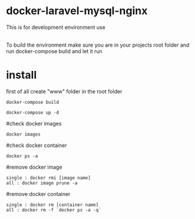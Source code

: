 # docker-laravel-mysql-nginx
This is for development environment use 

<br>
To build the environment make sure you are in your projects root folder and run docker-compose build and let it run

# install 
first of all 
create "www" folder in the root folder
```
docker-compose build
```
```
docker-compose up -d
```

#check docker images
```
docker images
```

#check docker container 
 ```
docker ps -a 
```

#remove docker image
```
single : docker rmi [image name] 
all : docker image prune -a 
```

#remove docker container
```
single : docker rm [container name]
all : docker rm -f `docker ps -a -q`
```
